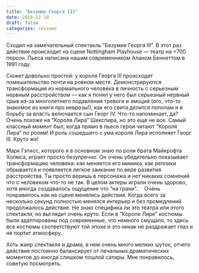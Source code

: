 ```yaml
---
title: "Безумие Георга III"
date: 2018-12-19
draft: false
categories: reviews
---
```


Сходил на замечательный спектакль “Безумие Георга III”. В этот раз действие происходит на сцене Nottingham Playhouse — театр на +700 персон. Пьеса написана нашим современником Аланом Беннеттом в 1991 году.

Сюжет довольно простой: у короля Георга III происходит помешательство почти на ровном месте. Демонстрируются трансформация из нормального человека в личность с серьезным нервным расстройством — как я понял у него был серьезный нервный срыв из-за многолетнего подавления тревоги и эмоций (ого, что-то знакомое из книги про неврозы!), как его свита делится пополам и в борьбу за власть включается сын Георг IV. Что-то напоминает, да? Очень похоже на “Короля Лира” Шекспира, но это еще не все. Самый классный момент был, когда прямо в пьесе герои читают “Короля Лира” по ролям! И роль сошедшего с ума короля Лира исполняет Георг III. Круто же!

Марк Гэтисс, которого я в основном знаю по роли брата Майкрофта Холмса, играет просто безупречно. Он очень убедительно показывает трансформацию человека: как меняется его мимика, как реплики обрывается и появляется легкое заикание по вере развития расстройства. Ты просто веришь в персонажа и нет никаких сомнений что с человеком что-то не так. В целом актеры играли очень здорово, хотя иногда создавалось ощущение что “на грани”.
⠀
Очень понравилось как на сцене менялись действия. Когда всего за несколько секунд полностью менялся интерьер и без промедлений продолжалось действие. Не знаю специфика ли это театра или этого спектакля, но выглядит очень круто. Если в “Короле Лире” костюмы были адаптированы под современные, что немного смущало, то здесь все костюмы соответствуют той эпохе и это никак не раздражает глаз и не портит атмосферу.

Хоть жанр спектакля и драма, в нем очень много мелких шуток, отчего действие постоянно балансирует от печальных драматических моментов до иногда слишком пошлой сатиры. Мне понравилось, советую посмотреть.
